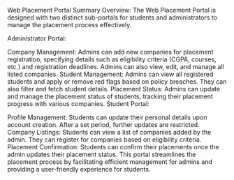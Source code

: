 Web Placement Portal Summary
Overview: The Web Placement Portal is designed with two distinct sub-portals for students and administrators to manage the placement process effectively.

Administrator Portal:

Company Management: Admins can add new companies for placement registration, specifying details such as eligibility criteria (CGPA, courses, etc.) and registration deadlines. Admins can also view, edit, and manage all listed companies.
Student Management: Admins can view all registered students and apply or remove red flags based on policy breaches. They can also filter and fetch student details.
Placement Status: Admins can update and manage the placement status of students, tracking their placement progress with various companies.
Student Portal:

Profile Management: Students can update their personal details upon account creation. After a set period, further updates are restricted.
Company Listings: Students can view a list of companies added by the admin. They can register for companies based on eligibility criteria.
Placement Confirmation: Students can confirm their placements once the admin updates their placement status.
This portal streamlines the placement process by facilitating efficient management for admins and providing a user-friendly experience for students.
